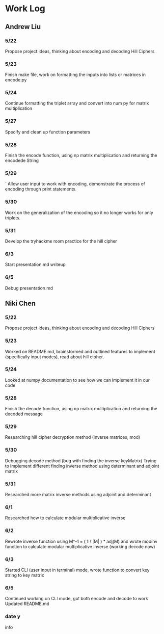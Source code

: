 # Work Log

## Andrew Liu

### 5/22

Propose project ideas, thinking about encoding and decoding Hill Ciphers

### 5/23

Finish make file, work on formatting the inputs into lists or matrices in encode.py

### 5/24 

Continue formatting the triplet array and convert into num py for matrix multiplication

### 5/27 

Specify and clean up function parameters 

### 5/28

Finish the encode function, using np matrix multiplication and returning the encodede String

### 5/29
`
Allow user input to work with encoding, demonstrate the process of encoding through print statements.

### 5/30

Work on the generalization of the encoding so it no longer works for only triplets. 

### 5/31 

Develop the tryhackme room practice for the hill cipher

### 6/3 

Start presentation.md writeup

### 6/5 

Debug presentation.md

## Niki Chen

### 5/22

Propose project ideas, thinking about encoding and decoding Hill Ciphers

### 5/23

Worked on README.md, brainstormed and outlined features to implement (specifically input modes), read about hill cipher.

### 5/24 

Looked at numpy documentation to see how we can implement it in our code

### 5/28

Finish the decode function, using np matrix multiplication and returning the decoded message

### 5/29

Researching hill cipher decryption method (inverse matrices, mod)

### 5/30

Debugging decode method (bug with finding the inverse keyMatrix)
Trying to implement different finding inverse method using determinant and adjoint matrix

### 5/31

Researched more matrix inverse methods using adjoint and determinant

### 6/1

Researched how to calculate modular multiplicative inverse

### 6/2

Rewrote inverse function using M^-1 = ( 1 / |M| ) * adj(M) and wrote modinv function to calculate modular multiplicative inverse (working decode now)

### 6/3

Started CLI (user input in terminal) mode, wrote function to convert key string to key matrix

### 6/5

Continued working on CLI mode, got both encode and decode to work
Updated README.md

### date y

info
